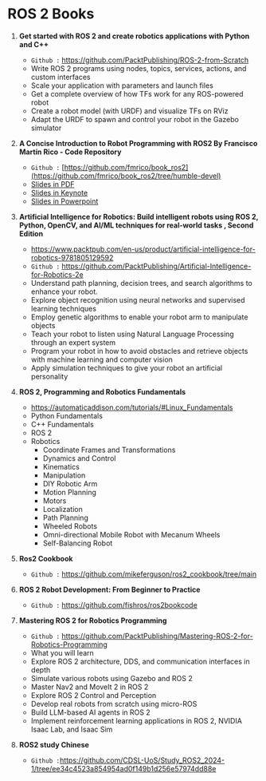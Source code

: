 # ROS 2 Books

1. **Get started with ROS 2 and create robotics applications with Python and C++**
   * `Github :` https://github.com/PacktPublishing/ROS-2-from-Scratch
   * Write ROS 2 programs using nodes, topics, services, actions, and custom interfaces
   * Scale your application with parameters and launch files
   * Get a complete overview of how TFs work for any ROS-powered robot
   * Create a robot model (with URDF) and visualize TFs on RViz
   * Adapt the URDF to spawn and control your robot in the Gazebo simulator

2. **A Concise Introduction to Robot Programming with ROS2 By Francisco Martín Rico - Code Repository**
   * `Github :` [https://github.com/fmrico/book_ros2](https://github.com/fmrico/book_ros2/tree/humble-devel)
   * [Slides in PDF](https://www.dropbox.com/s/jgxuyz02wupkie6/BR2_Chapters_PDF.zip?dl=0)
   * [Slides in Keynote](https://www.dropbox.com/s/ge56cw4j2v7e6df/BR2_Chapters_KEY.zip?dl=0)
   * [Slides in Powerpoint](https://www.dropbox.com/s/s6y5z33ofsm2blw/BR2_Chapters_PPT.zip?dl=0)


3. **Artificial Intelligence for Robotics: Build intelligent robots using ROS 2, Python, OpenCV, and AI/ML techniques for real-world tasks , Second Edition**
   * https://www.packtpub.com/en-us/product/artificial-intelligence-for-robotics-9781805129592
   * `Github :` https://github.com/PacktPublishing/Artificial-Intelligence-for-Robotics-2e
   * Understand path planning, decision trees, and search algorithms to enhance your robot.
   * Explore object recognition using neural networks and supervised learning techniques
   * Employ genetic algorithms to enable your robot arm to manipulate objects
   * Teach your robot to listen using Natural Language Processing through an expert system
   * Program your robot in how to avoid obstacles and retrieve objects with machine learning and computer vision
   * Apply simulation techniques to give your robot an artificial personality


4. **ROS 2, Programming and Robotics Fundamentals**
   * https://automaticaddison.com/tutorials/#Linux_Fundamentals
   * Python Fundamentals
   * C++ Fundamentals
   * ROS 2
   * Robotics
      - Coordinate Frames and Transformations
      - Dynamics and Control
      - Kinematics
      - Manipulation
      - DIY Robotic Arm
      - Motion Planning
      - Motors
      - Localization
      - Path Planning
      - Wheeled Robots
      - Omni-directional Mobile Robot with Mecanum Wheels
      - Self-Balancing Robot


5. **Ros2 Cookbook**
   * `Github :` https://github.com/mikeferguson/ros2_cookbook/tree/main
  
6. **ROS 2 Robot Development: From Beginner to Practice**
   * `Github :` https://github.com/fishros/ros2bookcode
  
7. **Mastering ROS 2 for Robotics Programming**
   * `Github :` https://github.com/PacktPublishing/Mastering-ROS-2-for-Robotics-Programming
   * What you will learn
   * Explore ROS 2 architecture, DDS, and communication interfaces in depth
   * Simulate various robots using Gazebo and ROS 2
   * Master Nav2 and MoveIt 2 in ROS 2
   * Explore ROS 2 Control and Perception
   * Develop real robots from scratch using micro-ROS
   * Build LLM-based AI agents in ROS 2
   * Implement reinforcement learning applications in ROS 2, NVIDIA Isaac Lab, and Isaac Sim
  
8. **ROS2 study Chinese**
   * `Github :`https://github.com/CDSL-UoS/Study_ROS2_2024-1/tree/ee34c4523a854954ad0f149b1d256e57974dd88e
